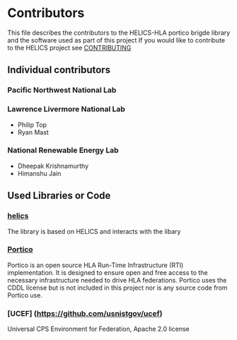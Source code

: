 # Contributors
This file describes the contributors to the HELICS-HLA portico brigde library and the software used as part of this project
If you would like to contribute to the HELICS project see [CONTRIBUTING](CONTRIBUTING.md)
## Individual contributors
### Pacific Northwest National Lab



### Lawrence Livermore National Lab
-   Philip Top
-   Ryan Mast


### National Renewable Energy Lab
-   Dheepak Krishnamurthy
-   Himanshu Jain


## Used Libraries or Code

### [helics](https://github.com/GMLC-TDC/HELICS)
  The library is based on HELICS and interacts with the libary


### [Portico](https://github.com/openlvc/portico)
Portico is an open source HLA Run-Time Infrastructure (RTI) implementation. It is designed to ensure open and free access to the necessary infrastructure needed to drive HLA federations.  Portico uses the CDDL license but is not included in this project nor is any source code from Portico use.  

### [UCEF] (https://github.com/usnistgov/ucef)
Universal CPS Environment for Federation,  Apache 2.0 license
